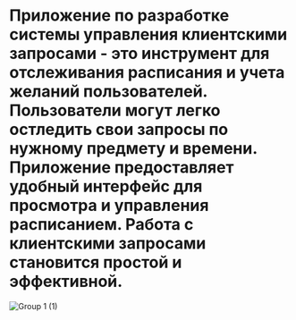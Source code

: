 # Приложение по разработке системы управления клиентскими запросами - это инструмент для отслеживания расписания и учета желаний пользователей. Пользователи могут легко остледить свои запросы по нужному предмету и времени. Приложение предоставляет удобный интерфейс для просмотра и управления расписанием. Работа с клиентскими запросами становится простой и эффективной. 

![Group 1 (1)](https://github.com/lapkens/Development-of-a-customer-request-management-system/assets/167137654/8b745a6a-4e14-4863-8b57-24951d3cef78)
